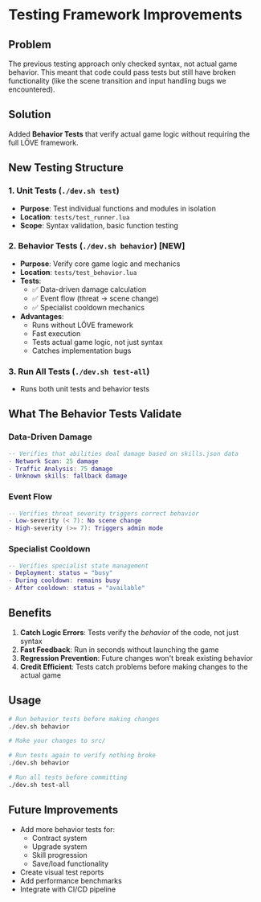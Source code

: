 # Testing Framework Improvements

## Problem
The previous testing approach only checked syntax, not actual game behavior. This meant that code could pass tests but still have broken functionality (like the scene transition and input handling bugs we encountered).

## Solution
Added **Behavior Tests** that verify actual game logic without requiring the full LÖVE framework.

## New Testing Structure

### 1. Unit Tests (`./dev.sh test`)
- **Purpose**: Test individual functions and modules in isolation
- **Location**: `tests/test_runner.lua`
- **Scope**: Syntax validation, basic function testing

### 2. Behavior Tests (`./dev.sh behavior`) **[NEW]**
- **Purpose**: Verify core game logic and mechanics
- **Location**: `tests/test_behavior.lua`
- **Tests**:
  - ✅ Data-driven damage calculation
  - ✅ Event flow (threat → scene change)
  - ✅ Specialist cooldown mechanics
- **Advantages**:
  - Runs without LÖVE framework
  - Fast execution
  - Tests actual game logic, not just syntax
  - Catches implementation bugs

### 3. Run All Tests (`./dev.sh test-all`)
- Runs both unit tests and behavior tests

## What The Behavior Tests Validate

### Data-Driven Damage
```lua
-- Verifies that abilities deal damage based on skills.json data
- Network Scan: 25 damage
- Traffic Analysis: 75 damage
- Unknown skills: fallback damage
```

### Event Flow
```lua
-- Verifies threat severity triggers correct behavior
- Low-severity (< 7): No scene change
- High-severity (>= 7): Triggers admin mode
```

### Specialist Cooldown
```lua
-- Verifies specialist state management
- Deployment: status = "busy"
- During cooldown: remains busy
- After cooldown: status = "available"
```

## Benefits

1. **Catch Logic Errors**: Tests verify the *behavior* of the code, not just syntax
2. **Fast Feedback**: Run in seconds without launching the game
3. **Regression Prevention**: Future changes won't break existing behavior
4. **Credit Efficient**: Tests catch problems before making changes to the actual game

## Usage

```bash
# Run behavior tests before making changes
./dev.sh behavior

# Make your changes to src/

# Run tests again to verify nothing broke
./dev.sh behavior

# Run all tests before committing
./dev.sh test-all
```

## Future Improvements

- Add more behavior tests for:
  - Contract system
  - Upgrade system
  - Skill progression
  - Save/load functionality
- Create visual test reports
- Add performance benchmarks
- Integrate with CI/CD pipeline
